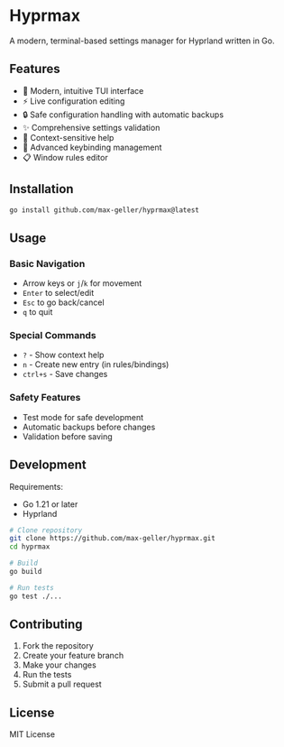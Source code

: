 # Hyprmax

A modern, terminal-based settings manager for Hyprland written in Go.

## Features

- 🎨 Modern, intuitive TUI interface
- ⚡ Live configuration editing
- 🔒 Safe configuration handling with automatic backups
- ✨ Comprehensive settings validation
- 🎯 Context-sensitive help
- 🔑 Advanced keybinding management
- 📋 Window rules editor

## Installation

```bash
go install github.com/max-geller/hyprmax@latest
```

## Usage

### Basic Navigation
- Arrow keys or `j`/`k` for movement
- `Enter` to select/edit
- `Esc` to go back/cancel
- `q` to quit

### Special Commands
- `?` - Show context help
- `n` - Create new entry (in rules/bindings)
- `ctrl+s` - Save changes

### Safety Features
- Test mode for safe development
- Automatic backups before changes
- Validation before saving

## Development

Requirements:
- Go 1.21 or later
- Hyprland

```bash
# Clone repository
git clone https://github.com/max-geller/hyprmax.git
cd hyprmax

# Build
go build

# Run tests
go test ./...
```

## Contributing

1. Fork the repository
2. Create your feature branch
3. Make your changes
4. Run the tests
5. Submit a pull request

## License

MIT License
